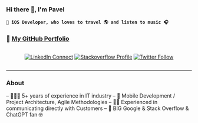 ### Hi there 👋, I'm Pavel

**` iOS Developer, who loves to travel 🌎 and listen to music 🎧`**

### 💼 **[My GitHub Portfolio](https://github.com/paulmaxgithub/iOS_Developer_Portfolio)**

<div style="display:flex;justify-content:center;">
  
  [![LinkedIn Connect](https://img.shields.io/badge/LinkedIn-0077B5?style=for-the-badge&logo=linkedin&logoColor=white
)](https://www.linkedin.com/in/pavelmaximenko/)
  [![Stackoverflow Profile](https://img.shields.io/badge/Stack_Overflow-FE7A16?style=for-the-badge&logo=stack-overflow&logoColor=white)](https://stackoverflow.com/users/11359553/paulmax)
  [![Twitter Follow](https://img.shields.io/twitter/follow/paulmax_iOS?color=yellow&logo=twitter&logoColor=yellow&style=for-the-badge)](https://twitter.com/paulmax_iOS)

</div>

---

### About
– 👨🏼‍💻 5+ years of experience in IT industry
– 📱 Mobile Development / Project Architecture, Agile Methodologies
– 🙏🏽 Experienced in communicating directly with Customers
– 🫶 BIG Google & Stack Overflow & ChatGPT fan 🤓
<!--
**paulmaxgithub/paulmaxgithub** is a ✨ _special_ ✨ repository because its `README.md` (this file) appears on your GitHub profile.

Here are some ideas to get you started:

- 🔭 I’m currently working on ...
- 🌱 I’m currently learning ...
- 👯 I’m looking to collaborate on ...
- 🤔 I’m looking for help with ...
- 💬 Ask me about ...
- 📫 How to reach me: ...
- 😄 Pronouns: ...
- ⚡ Fun fact: ...
-->
